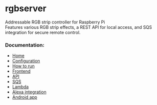 # rgbserver

Addressable RGB strip controller for Raspberry Pi  
Features various RGB strip effects, a REST API for local access, and SQS integration for secure remote control.

### Documentation:
- [Home](https://github.com/paluskapter/rgbserver/wiki)
- [Configuration](https://github.com/paluskapter/rgbserver/wiki/Configuration)
- [How to run](https://github.com/paluskapter/rgbserver/wiki/How-to-run)
- [Frontend](https://github.com/paluskapter/rgbserver/wiki/Frontend)
- [API](https://github.com/paluskapter/rgbserver/wiki/API)
- [SQS](https://github.com/paluskapter/rgbserver/wiki/SQS)
- [Lambda](https://github.com/paluskapter/rgbserver/wiki/Lambda)
- [Alexa integration](https://github.com/paluskapter/rgbserver/wiki/Alexa-integration)
- [Android app](https://github.com/paluskapter/rgbserver/wiki/Android-app)

